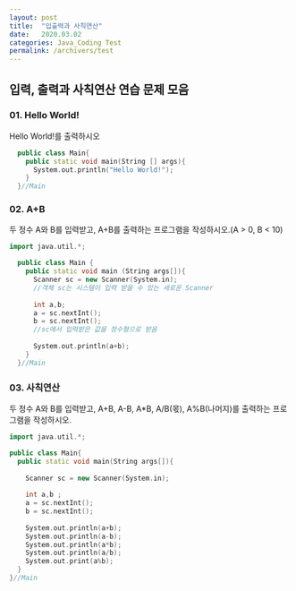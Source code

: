 ```yaml
---
layout: post
title:  "입출력과 사칙연산"
date:   2020.03.02
categories: Java_Coding Test
permalink: /archivers/test
---
```

## 입력, 출력과 사칙연산 연습 문제 모음

### 01. Hello World!

Hello World!를 출력하시오

~~~cpp
  public class Main{
    public static void main(String [] args){
      System.out.println("Hello World!");
    }
  }//Main
~~~

### 02. A+B
두 정수 A와 B를 입력받고, A+B를 출력하는 프로그램을 작성하시오.(A > 0, B < 10)

~~~cpp
import java.util.*;

  public class Main {
    public static void main (String args[]){
      Scanner sc = new Scanner(System.in);
      //객체 sc는 시스템이 입력 받을 수 있는 새로운 Scanner
      
      int a,b;
      a = sc.nextInt();
      b = sc.nextInt();
      //sc에서 입력받은 값을 정수형으로 받음
      
      System.out.println(a+b);
    }
  }//Main
~~~
  
### 03. 사칙연산
두 정수 A와 B를 입력받고, A+B, A-B, A*B, A/B(몫), A%B(나머지)를 출력하는 프로그램을 작성하시오.

~~~cpp
import java.util.*;

public class Main{
  public static void main(String args[]){
    
    Scanner sc = new Scanner(System.in);
    
    int a,b ;
    a = sc.nextInt();
    b = sc.nextInt();
    
    System.out.println(a+b);
    System.out.println(a-b);
    System.out.println(a*b);
    System.out.println(a/b);
    System.out.print(a%b);
  }
}//Main
~~~


